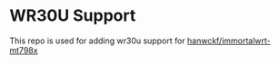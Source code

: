 # WR30U Support

This repo is used for adding wr30u support for [hanwckf/immortalwrt-mt798x](https://github.com/hanwckf/immortalwrt-mt798x)